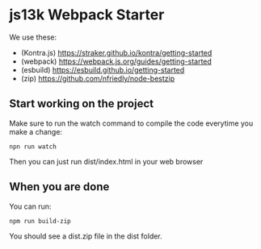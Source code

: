 # js13k Webpack Starter
We use these:
 - (Kontra.js) https://straker.github.io/kontra/getting-started
 - (webpack) https://webpack.js.org/guides/getting-started
 - (esbuild) https://esbuild.github.io/getting-started
 - (zip) https://github.com/nfriedly/node-bestzip

## Start working on the project
Make sure to run the watch command to compile the code everytime you make a change:
```
npn run watch
```
Then you can just run dist/index.html in your web browser

## When you are done
You can run:
```
npm run build-zip
```
You should see a dist.zip file in the dist folder.
